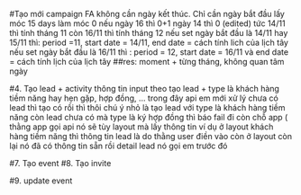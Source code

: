 #Tạo mới campaign FA
    không cần ngày kết thúc. Chỉ cần ngày bắt đầu
    lấy móc 15 days làm móc 0
    nếu ngày 16 thì 0+1
    ngày 14 thì 0 (edited)
    tức 14/11 thì tính tháng 11
    còn 16/11 thì tính tháng 12
    nếu set ngày bắt đầu là 14/11 hay 15/11  thì: period =11, start date = 14/11, end date = cách tính lich của lịch tây
    nếu set ngày bắt đầu là 16/11 thì : period = 12, start date = 16/11 và end date = cách tính lịch của lịch tây
##res: 
    moment + từng tháng, không quan tâm ngày

#4. Tạo lead + activity
    thông tin input theo tạo lead
    + type là khách hàng tiềm năng hay hẹn gặp, hợp đồng, …
    trong đây api em mới xử lý chưa có lead thì tạo
    có rồi thì thôi
    chú ý nhỏ là tạo lead với type là khách hàng tiềm năng
    còn lead chưa có mà type là ký hợp đồng thì báo fail đi
    còn chỗ app ( thằng app gọi api nó sẽ tùy layout mà lấy thông tin ví dụ ở layout khách hàng tiềm năng thì thông tin lead là do thằng user điền vào
    còn ở layout còn lại
    nó đã có thông tin sẵn rồi
    detail lead nó gọi em trước đó


#7. Tạo event
#8. Tạo invite

#9. update event
